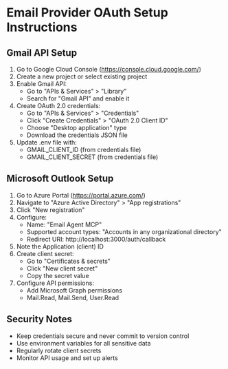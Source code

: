 # Email Provider OAuth Setup Instructions

## Gmail API Setup

1. Go to Google Cloud Console (https://console.cloud.google.com/)
2. Create a new project or select existing project
3. Enable Gmail API:
   - Go to "APIs & Services" > "Library"
   - Search for "Gmail API" and enable it
4. Create OAuth 2.0 credentials:
   - Go to "APIs & Services" > "Credentials"
   - Click "Create Credentials" > "OAuth 2.0 Client ID"
   - Choose "Desktop application" type
   - Download the credentials JSON file
5. Update .env file with:
   - GMAIL_CLIENT_ID (from credentials file)
   - GMAIL_CLIENT_SECRET (from credentials file)

## Microsoft Outlook Setup

1. Go to Azure Portal (https://portal.azure.com/)
2. Navigate to "Azure Active Directory" > "App registrations"
3. Click "New registration"
4. Configure:
   - Name: "Email Agent MCP"
   - Supported account types: "Accounts in any organizational directory"
   - Redirect URI: http://localhost:3000/auth/callback
5. Note the Application (client) ID
6. Create client secret:
   - Go to "Certificates & secrets"
   - Click "New client secret"
   - Copy the secret value
7. Configure API permissions:
   - Add Microsoft Graph permissions
   - Mail.Read, Mail.Send, User.Read

## Security Notes

- Keep credentials secure and never commit to version control
- Use environment variables for all sensitive data
- Regularly rotate client secrets
- Monitor API usage and set up alerts
